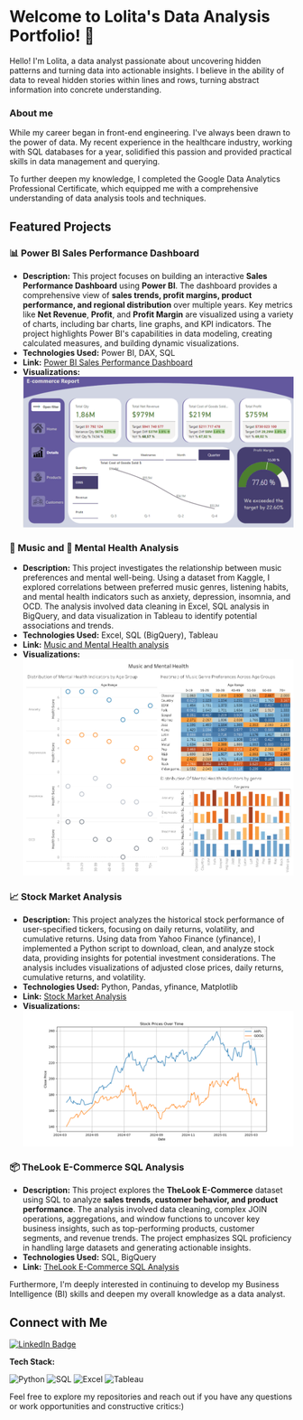 # Welcome to Lolita's Data Analysis Portfolio! 👋

Hello! I'm Lolita, a data analyst passionate about uncovering hidden patterns and turning data into actionable insights. I believe in the ability of data to reveal hidden stories within lines and rows, turning abstract information into concrete understanding.

### About me

While my career began in front-end engineering. I've always been drawn to the power of data. My recent experience in the healthcare industry, working with SQL databases for a year, solidified this passion and provided practical skills in data management and querying.

To further deepen my knowledge, I completed the Google Data Analytics Professional Certificate, which equipped me with a comprehensive understanding of data analysis tools and techniques. 


## Featured Projects

### 📊 Power BI Sales Performance Dashboard

* **Description:** This project focuses on building an interactive **Sales Performance Dashboard** using **Power BI**. The dashboard provides a comprehensive view of **sales trends, profit margins, product performance, and regional distribution** over multiple years. Key metrics like **Net Revenue**, **Profit**, and **Profit Margin** are visualized using a variety of charts, including bar charts, line graphs, and KPI indicators. The project highlights Power BI's capabilities in data modeling, creating calculated measures, and building dynamic visualizations.  
* **Technologies Used:** Power BI, DAX, SQL  
* **Link:** [Power BI Sales Performance Dashboard](https://github.com/Lolitosss/data-analyst-portfolio/tree/main/power-bi)
* **Visualizations:** ![E-commerce Report](./power-bi/dashboard.png)


### 🎵 Music and 🧠 Mental Health Analysis

* **Description:** This project investigates the relationship between music preferences and mental well-being. Using a dataset from Kaggle, I explored correlations between preferred music genres, listening habits, and mental health indicators such as anxiety, depression, insomnia, and OCD. The analysis involved data cleaning in Excel, SQL analysis in BigQuery, and data visualization in Tableau to identify potential associations and trends.
* **Technologies Used:** Excel, SQL (BigQuery), Tableau
* **Link:** [Music and Mental Health analysis](https://github.com/Lolitosss/data-analyst-portfolio/tree/main/music-and-mental-health-analysis)
* **Visualizations:** ![Music and Mental Health Dashboard](./music-and-mental-health-analysis/tableau/music_and_mental_health.png)

### 📈 Stock Market Analysis

* **Description:** This project analyzes the historical stock performance of user-specified tickers, focusing on daily returns, volatility, and cumulative returns. Using data from Yahoo Finance (yfinance), I implemented a Python script to download, clean, and analyze stock data, providing insights for potential investment considerations. The analysis includes visualizations of adjusted close prices, daily returns, cumulative returns, and volatility.
* **Technologies Used:** Python, Pandas, yfinance, Matplotlib
* **Link:** [Stock Market Analysis](https://github.com/Lolitosss/data-analyst-portfolio/tree/main/stock-data-analysis)
* **Visualizations:** ![Stock prices over time](./stock-data-analysis/stock_prices.png)

### 📦 TheLook E-Commerce SQL Analysis

* **Description:** This project explores the **TheLook E-Commerce** dataset using SQL to analyze **sales trends, customer behavior, and product performance**. The analysis involved data cleaning, complex JOIN operations, aggregations, and window functions to uncover key business insights, such as top-performing products, customer segments, and revenue trends. The project emphasizes SQL proficiency in handling large datasets and generating actionable insights.  
* **Technologies Used:** SQL, BigQuery  
* **Link:** [TheLook E-Commerce SQL Analysis](https://github.com/Lolitosss/data-analyst-portfolio/tree/main/thelook-e-commerce-sql-analysis)  

Furthermore, I'm deeply interested in continuing to develop my Business Intelligence (BI) skills and deepen my overall knowledge as a data analyst.

## Connect with Me
[![LinkedIn Badge](https://img.shields.io/badge/LinkedIn-Connect-blue?style=flat-square&logo=linkedin)](https://www.linkedin.com/in/lolita-mageramova-041a39b2/)

**Tech Stack:**

![Python](https://img.shields.io/badge/Python-3776AB?style=for-the-badge&logo=python&logoColor=white) ![SQL](https://img.shields.io/badge/SQL-E3532F?style=for-the-badge&logo=postgresql&logoColor=white) ![Excel](https://img.shields.io/badge/Microsoft_Excel-217346?style=for-the-badge&logo=microsoft-excel&logoColor=white) ![Tableau](https://img.shields.io/badge/Tableau-E97627?style=for-the-badge&logo=tableau&logoColor=white)

Feel free to explore my repositories and reach out if you have any questions or work opportunities and constructive critics:)
